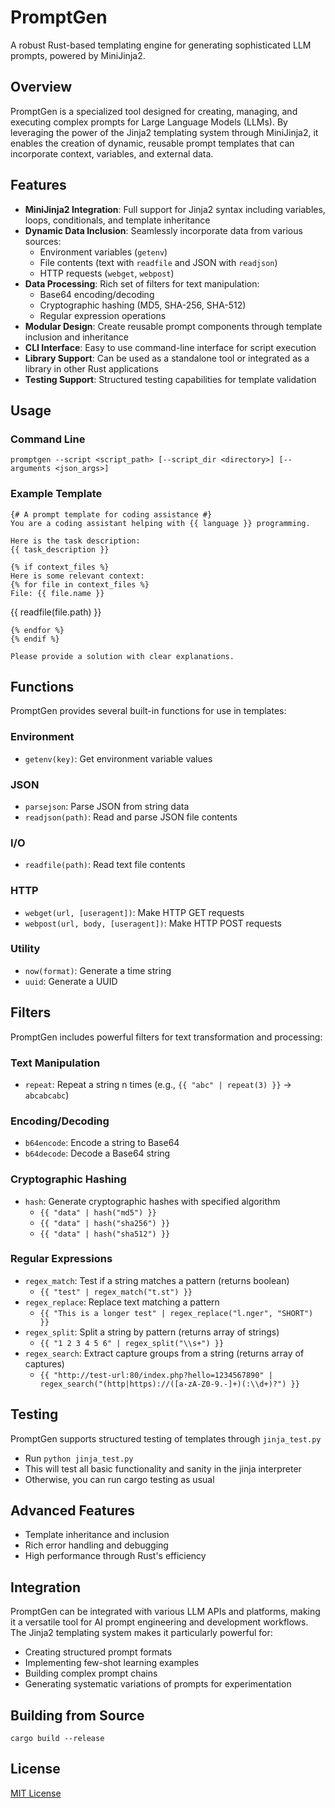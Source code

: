 # PromptGen

A robust Rust-based templating engine for generating sophisticated LLM prompts, powered by MiniJinja2.

## Overview

PromptGen is a specialized tool designed for creating, managing, and executing complex prompts for Large Language Models (LLMs). By leveraging the power of the Jinja2 templating system through MiniJinja2, it enables the creation of dynamic, reusable prompt templates that can incorporate context, variables, and external data.

## Features

- **MiniJinja2 Integration**: Full support for Jinja2 syntax including variables, loops, conditionals, and template inheritance
- **Dynamic Data Inclusion**: Seamlessly incorporate data from various sources:
  - Environment variables (`getenv`)
  - File contents (text with `readfile` and JSON with `readjson`)
  - HTTP requests (`webget`, `webpost`)
- **Data Processing**: Rich set of filters for text manipulation:
  - Base64 encoding/decoding
  - Cryptographic hashing (MD5, SHA-256, SHA-512)
  - Regular expression operations
- **Modular Design**: Create reusable prompt components through template inclusion and inheritance
- **CLI Interface**: Easy to use command-line interface for script execution
- **Library Support**: Can be used as a standalone tool or integrated as a library in other Rust applications
- **Testing Support**: Structured testing capabilities for template validation

## Usage

### Command Line

```
promptgen --script <script_path> [--script_dir <directory>] [--arguments <json_args>]
```

### Example Template

```jinja
{# A prompt template for coding assistance #}
You are a coding assistant helping with {{ language }} programming.

Here is the task description:
{{ task_description }}

{% if context_files %}
Here is some relevant context:
{% for file in context_files %}
File: {{ file.name }}
```
{{ readfile(file.path) }}
```
{% endfor %}
{% endif %}

Please provide a solution with clear explanations.
```

## Functions

PromptGen provides several built-in functions for use in templates:

### Environment
- `getenv(key)`: Get environment variable values

### JSON
- `parsejson`: Parse JSON from string data
- `readjson(path)`: Read and parse JSON file contents

### I/O
- `readfile(path)`: Read text file contents

### HTTP
- `webget(url, [useragent])`: Make HTTP GET requests
- `webpost(url, body, [useragent])`: Make HTTP POST requests

### Utility
- `now(format)`: Generate a time string
- `uuid`: Generate a UUID

## Filters

PromptGen includes powerful filters for text transformation and processing:

### Text Manipulation
- `repeat`: Repeat a string n times (e.g., `{{ "abc" | repeat(3) }}` → `abcabcabc`)

### Encoding/Decoding
- `b64encode`: Encode a string to Base64
- `b64decode`: Decode a Base64 string

### Cryptographic Hashing
- `hash`: Generate cryptographic hashes with specified algorithm
  - `{{ "data" | hash("md5") }}`
  - `{{ "data" | hash("sha256") }}`
  - `{{ "data" | hash("sha512") }}`

### Regular Expressions
- `regex_match`: Test if a string matches a pattern (returns boolean)
    - `{{ "test" | regex_match("t.st") }}`
- `regex_replace`: Replace text matching a pattern
    - `{{ "This is a longer test" | regex_replace("l.nger", "SHORT") }}`
- `regex_split`: Split a string by pattern (returns array of strings)
    - `{{ "1 2 3 4 5 6" | regex_split("\\s+") }}`
- `regex_search`: Extract capture groups from a string (returns array of captures)
    - `{{ "http://test-url:80/index.php?hello=1234567890" | regex_search("(http|https)://([a-zA-Z0-9.-]+)(:\\d+)?") }}`

## Testing

PromptGen supports structured testing of templates through `jinja_test.py`

- Run `python jinja_test.py`
- This will test all basic functionality and sanity in the jinja interpreter
- Otherwise, you can run cargo testing as usual

## Advanced Features

- Template inheritance and inclusion
- Rich error handling and debugging
- High performance through Rust's efficiency

## Integration

PromptGen can be integrated with various LLM APIs and platforms, making it a versatile tool for AI prompt engineering and development workflows. The Jinja2 templating system makes it particularly powerful for:

- Creating structured prompt formats
- Implementing few-shot learning examples
- Building complex prompt chains
- Generating systematic variations of prompts for experimentation

## Building from Source

```
cargo build --release
```

## License

[MIT License](LICENSE)

